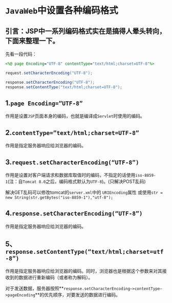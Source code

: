 # `JavaWeb`中设置各种编码格式

## 引言：JSP中一系列编码格式实在是搞得人晕头转向，下面来整理一下。

先看一段代码：

```jsp
<%@ page Encoding="UTF-8" contentType="text/html;charset=UTF-8"%>
```

```java
request.setCharacterEncoding("UTF-8");

response.setCharacterEncoding("UTF-8");
response.setContentType("text/html;charset=UTF-8");
```

## 1.**`page Encoding=”UTF-8”`**

作用是设置`JSP`页面本身的编码，也就是编译成`Servlet`时使用的编码。 

## 2.**`contentType=”text/html;charset=UTF-8”`**

作用是指定服务器响应给浏览器的编码。

## 3.`request.setCharacterEncoding(“UTF-8”)`

作用是设置对客户端请求和数据库取值时的编码，不指定的话使用`iso-8859-1`(注：自`Tomcat 8.0`之后，编码格式默认为`UTF-8`)。(只解决POST乱码) 

解决GET乱码可以修改tomcat的`server.xml`中的 `URIEncoding`属性 
或使用`str = new String(str.getBytes("iso-8859-1"),"utf-8");` 

## 4.`response.setCharacterEncoding(“UTF-8”)`

作用是指定服务器响应给浏览器的编码。

## 5、`response.setContentType(“text/html;charset=utf-8”)`

作用是指定服务器响应给浏览器的编码。同时，浏览器也是根据这个参数来对其接收到的数据进行重新编码（或者称为解码）。

对于发送数据，服务器按照**`response.setCharacterEncoding—>contentType—>pageEncoding`**的优先顺序，对要发送的数据进行编码。